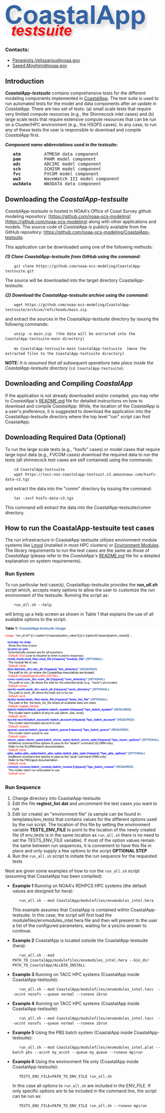 ![ ](images/coastalapp-testsuite_logo-01.png)

### Contacts:

 * [Panagiotis.Velissariou@noaa.gov](mailto:Panagiotis.Velissariou@noaa.gov)
 * [Saeed.Moghimi@noaa.gov](mailto:Saeed.Moghimi@noaa.gov)

## Introduction

***CoastalApp-testsuite*** contains comprehensive tests for the different modeling
components implemented in [CoastalApp](https://github.com/noaa-ocs-modeling/CoastalApp). The test suite is used to run automated tests for the model and data components after an update in *CoastalApp*. There are two set of tests: (a) small scale tests that require very limited compute resources (e.g., the Shinnecock inlet cases) and (b) large scale tests that require extensive compute resources that can be run on a Cluster/HPC environment (e.g., the HSOFS cases). In any case, to run any of these tests the user is responsible to download and compile *CoastalApp* first.

***Component name abbreviations used in the testsuite:***

<pre>
   <B>atm</B>         ATMESH data component
   <B>pam</B>         PAHM model component
   <B>adc</B>         ADCIRC model component
   <B>sch</B>         SCHISM model component
   <B>fvc</B>         FVCOM model component
   <B>ww3</B>         WaveWatch III model component
   <B>ww3data</B>     WW3DATA data component
</pre>


## Downloading the *CoastalApp-testsuite*

*CoastalApp-testsuite* is hosted in NOAA's Office of Coast Survey github modeling repository: [https://github.com/noaa-ocs-modeling](https://github.com/noaa-ocs-modeling) along with other applications and models. The source code of *CoastalApp* is publicly available from the GitHub repository:
  <a href="https://github.com/noaa-ocs-modeling/CoastalApp-testsuite"
     TARGET="_BLANK" REL="NOREFERRER">https://github.com/noaa-ocs-modeling/CoastalApp-testsuite</a>.

This application can be downloaded using one of the following methods:

***(1) Clone CoastalApp-testsuite from GitHub using the command:***

        git clone https://github.com/noaa-ocs-modeling/CoastalApp-testsuite.git

The source will be downloaded into the target directory CoastalApp-testsuite.

***(2) Download the CoastalApp-testsuite archive using the command:***

        wget https://github.com/noaa-ocs-modeling/CoastalApp-testsuite/archive/refs/heads/main.zip

and extract the sources in the CoastalApp-testsuite directory by issuing the following commands:

        unzip -o main.zip  (the data will be extracted into the CoastalApp-testsuite-main directory)

        mv CoastalApp-testsuite-main CoastalApp-testsuite  (move the extracted files to the CoastalApp-testsuite directory)

**NOTE:** *It is assumed that all subsequent operations take place inside the CoastalApp-testsuite directory* (``cd CoastalApp-testsuite``).


## Downloading and Compiling *CoastalApp*

If the application is not already downloaded and/or compiled, you may refer to *CoastalApp's* [README.md](https://github.com/noaa-ocs-modeling/CoastalApp#readme) file for detailed instructions on how to download and compile *CoastalApp*.
While, the location of the *CoastalApp* is a user's preference, it is suggested to
download the application into the CoastalApp-testsuite directory where the top level
"run" script can find CoastalApp.

## Downloading Required Data (Optional)

To run the large scale tests (e.g., "hsofs" cases) or model cases that require large input data (e.g., FVCOM cases) download the required data to run the tests (all shinnecock test cases are self contained) using the commands:

        cd CoastalApp-testsuite
        wget https://tacc-nos-coastalapp-testsuit.s3.amazonaws.com/hsofs-data-v3.tgz

and extract the data into the "comm" directory by issuing the command: 

        tar -zxvf hsofs-data-v3.tgz
 
 This command will extract the data into the CoastalApp-testsuite/comm directory.

## How to run the CoastalApp-testsuite test cases

The run infrastracture in CoastalApp-testsuite utilizes environment module systems
like [Lmod](https://lmod.readthedocs.io/en/latest/) (installed in most HPC clusters) or 
[Environment Modules](https://modules.readthedocs.io/en/latest/). The library requirements to run the test cases are the same as those of *CoastalApp* (please refer to the *CoastalApp's* [README.md](https://github.com/noaa-ocs-modeling/CoastalApp#readme) file for a detailed explanation on system requirements).


### Run System

To run particular test case(s), CoastalApp-testsuite provides the ***run_all.sh*** script which, accepts many options to allow the user to customize the run environment of the testsuite. Running the script as:

        run_all.sh --help

will bring up a help screen as shown in Table 1 that explains the use of all available options to the script:
<a name="table_1"></a>

![ ](images/coastalapp-testsuite-usage.png)


### Run Sequence

 1. Change directory into CoastalApp-testsuite
 2. Edit the file **regtest_list.dat** and uncomment the test cases you want to run
 3. Edit (or create) an "environment file" (a sample can be found in templates/env_tests) that contains values for the different options used by the run script. The location of this file by setting the environment variable **TESTS_ENV_FILE** to point to the location of the newly created file (if env_tests is in the same location as `run_all.sh` there is no need to set the TESTS_ENV_FILE variable). If most of the option values remain the same between run sequences, it is convenient to have this file in place and only supply a few options to the script **OPTIONAL STEP**
 4. Run the `run_all.sh` script to initiate the run sequence for the requested tests

Next are given some examples of how to run the `run_all.sh` script (assuming that CoastalApp has been compiled):

 * **Example 1** Running on NOAA's RDHPCS HPC systems (the default values are designed for hera):

          run_all.sh --mod CoastalApp/modulefiles/envmodules_intel.hera

    This example assumes that CostalApp is contained within CoastalApp-testsuite. In this
    case, the script will first load the modulefiles/envmodules_intel.hera file and
    then will present to the user a list of the configured parameters, waiting for a 
    yes/no answer to continue.

 * **Example 2** CoastalApp is located outside the CoastalApp-testsuite (hera):

          run_all.sh --mod PATH_TO_CoastalApp/modulefiles/envmodules_intel.hera --bin_dir PATH_TO_CoastalApp/ALLBIN_INSTALL

 * **Example 3** Running on TACC HPC systems (CoastalApp inside CoastalApp-testsuite):

          run_all.sh --mod CoastalApp/modulefiles/envmodules_intel.tacc  --accnt nosofs --queue normal --runexe ibrun

 * **Example 4** Running on TACC HPC systems (CoastalApp inside CoastalApp-testsuite):

          run_all.sh --mod CoastalApp/modulefiles/envmodules_intel.tacc  --accnt nosofs --queue normal --runexe ibrun

 * **Example 5** Using the PBS batch system (CoastalApp inside CoastalApp-testsuite):

          run_all.sh --mod CoastalApp/modulefiles/envmodules_intel.plat --batch pbs --accnt my_accnt --queue my_queue --runexe mpirun

 * **Example 6** Using the environment file only (CoastalApp inside CoastalApp-testsuite):

          TESTS_ENV_FILE=PATH_TO_ENV_FILE run_all.sh

    In this case all options to `run_all.sh` are included in the ENV_FILE. If only specific options are to be included in the command line, the script can be run as:

          TESTS_ENV_FILE=PATH_TO_ENV_FILE run_all.sh --runexe mpirun
